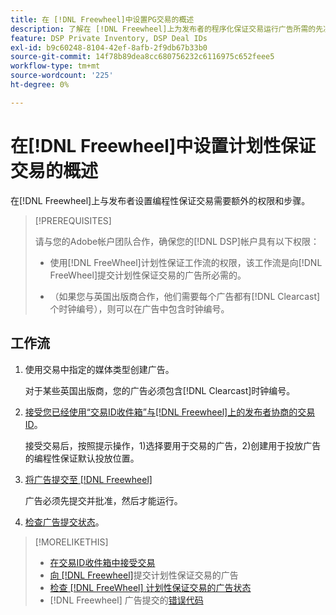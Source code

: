 ```yaml
---
title: 在 [!DNL Freewheel]中设置PG交易的概述
description: 了解在 [!DNL Freewheel]上为发布者的程序化保证交易运行广告所需的先决条件和额外步骤。
feature: DSP Private Inventory, DSP Deal IDs
exl-id: b9c60248-8104-42ef-8afb-2f9db67b33b0
source-git-commit: 14f78b89dea8cc680756232c6116975c652feee5
workflow-type: tm+mt
source-wordcount: '225'
ht-degree: 0%

---
```


# 在[!DNL Freewheel]中设置计划性保证交易的概述

在[!DNL Freewheel]上与发布者设置编程性保证交易需要额外的权限和步骤。

>[!PREREQUISITES]
>
>请与您的Adobe帐户团队合作，确保您的[!DNL DSP]帐户具有以下权限：
>
>* 使用[!DNL FreeWheel]计划性保证工作流的权限，该工作流是向[!DNL FreeWheel]提交计划性保证交易的广告所必需的。
>
>* （如果您与英国出版商合作，他们需要每个广告都有[!DNL Clearcast]个时钟编号），则可以在广告中包含时钟编号。

## 工作流

1. 使用交易中指定的媒体类型创建广告。

   对于某些英国出版商，您的广告必须包含[!DNL Clearcast]时钟编号。

1. [接受您已经使用“交易ID收件箱”与[!DNL Freewheel]上的发布者协商的交易ID](#programmatic-guaranteed-set-up.md#pg-setup-deal-id-inbox)。

   接受交易后，按照提示操作，1)选择要用于交易的广告，2)创建用于投放广告的编程性保证默认投放位置。

1. [将广告提交至 [!DNL Freewheel]](freewheel-submit.md)

   广告必须先提交并批准，然后才能运行。

1. [检查广告提交状态](freewheel-check-status.md)。

>[!MORELIKETHIS]
>
>* [在交易ID收件箱中接受交易](deal-id-inbox-accept.md)
>* [向 [!DNL Freewheel]](freewheel-submit.md)提交计划性保证交易的广告
>* [检查 [!DNL FreeWheel] 计划性保证交易的广告状态](freewheel-check-status.md)
>*  [!DNL Freewheel] 广告提交的[错误代码](freewheel-error-codes.md)

